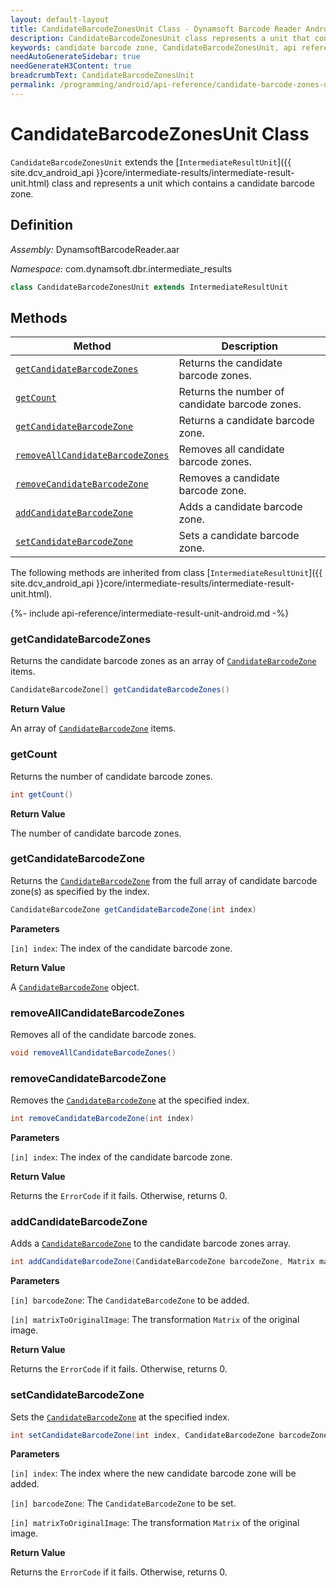 ```yaml
---
layout: default-layout
title: CandidateBarcodeZonesUnit Class - Dynamsoft Barcode Reader Android Edition
description: CandidateBarcodeZonesUnit class represents a unit that contains candidate barcode zones unit. It inherits from the IntermediateResultUnit class.
keywords: candidate barcode zone, CandidateBarcodeZonesUnit, api reference
needAutoGenerateSidebar: true
needGenerateH3Content: true
breadcrumbText: CandidateBarcodeZonesUnit
permalink: /programming/android/api-reference/candidate-barcode-zones-unit.html
---
```


# CandidateBarcodeZonesUnit Class

`CandidateBarcodeZonesUnit` extends the [`IntermediateResultUnit`]({{ site.dcv_android_api }}core/intermediate-results/intermediate-result-unit.html) class and represents a unit which contains a candidate barcode zone.

## Definition

*Assembly:* DynamsoftBarcodeReader.aar

*Namespace:* com.dynamsoft.dbr.intermediate_results

```java
class CandidateBarcodeZonesUnit extends IntermediateResultUnit
```

## Methods

| Method | Description |
| ------ | ----------- |
| [`getCandidateBarcodeZones`](#getcandidatebarcodezones) | Returns the candidate barcode zones. |
| [`getCount`](#getcount) | Returns the number of candidate barcode zones. |
| [`getCandidateBarcodeZone`](#getcandidatebarcodezone) | Returns a candidate barcode zone. |
| [`removeAllCandidateBarcodeZones`](#removeallcandidatebarcodezones) | Removes all candidate barcode zones. |
| [`removeCandidateBarcodeZone`](#removecandidatebarcodezone) | Removes a candidate barcode zone. |
| [`addCandidateBarcodeZone`](#addcandidatebarcodezone) | Adds a candidate barcode zone. |
| [`setCandidateBarcodeZone`](#setcandidatebarcodezone) | Sets a candidate barcode zone. |

The following methods are inherited from class [`IntermediateResultUnit`]({{ site.dcv_android_api }}core/intermediate-results/intermediate-result-unit.html).

{%- include api-reference/intermediate-result-unit-android.md -%}

### getCandidateBarcodeZones

Returns the candidate barcode zones as an array of [`CandidateBarcodeZone`](candidate-barcode-zone.md) items.

```java
CandidateBarcodeZone[] getCandidateBarcodeZones()
```

**Return Value**

An array of [`CandidateBarcodeZone`](candidate-barcode-zone.md) items.
### getCount

Returns the number of candidate barcode zones.

```java
int getCount()
```

**Return Value**

The number of candidate barcode zones.

### getCandidateBarcodeZone

Returns the [`CandidateBarcodeZone`](candidate-barcode-zone.md) from the full array of candidate barcode zone(s) as specified by the index.

```java
CandidateBarcodeZone getCandidateBarcodeZone(int index)
```

**Parameters**

`[in] index`: The index of the candidate barcode zone.

**Return Value**

A [`CandidateBarcodeZone`](candidate-barcode-zone.md) object.

### removeAllCandidateBarcodeZones

Removes all of the candidate barcode zones.

```java
void removeAllCandidateBarcodeZones()
```

### removeCandidateBarcodeZone

Removes the [`CandidateBarcodeZone`](candidate-barcode-zone.md) at the specified index.

```java
int removeCandidateBarcodeZone(int index)
```

**Parameters**

`[in] index`: The index of the candidate barcode zone.

**Return Value**

Returns the `ErrorCode` if it fails. Otherwise, returns 0.

### addCandidateBarcodeZone

Adds a [`CandidateBarcodeZone`](candidate-barcode-zone.md) to the candidate barcode zones array.

```java
int addCandidateBarcodeZone(CandidateBarcodeZone barcodeZone, Matrix matrixToOriginalImage)
```

**Parameters**

`[in] barcodeZone`: The `CandidateBarcodeZone` to be added.

`[in] matrixToOriginalImage`: The transformation `Matrix` of the original image.

**Return Value**

Returns the `ErrorCode` if it fails. Otherwise, returns 0.

### setCandidateBarcodeZone

Sets the [`CandidateBarcodeZone`](candidate-barcode-zone.md) at the specified index.

```java
int setCandidateBarcodeZone(int index, CandidateBarcodeZone barcodeZone, Matrix matrixToOriginalImage)
```

**Parameters**

`[in] index`: The index where the new candidate barcode zone will be added.

`[in] barcodeZone`: The `CandidateBarcodeZone` to be set.

`[in] matrixToOriginalImage`: The transformation `Matrix` of the original image.

**Return Value**

Returns the `ErrorCode` if it fails. Otherwise, returns 0.
